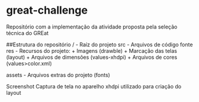 # great-challenge

Repositório com a implementação da atividade proposta pela seleção técnica do GREat

##Estrutura do repositório
/ - 
	Raíz do projeto
src - 
	Arquivos de código fonte
res -
	Recursos do projeto: 
						+ Imagens (drawble)
						+ Marcação das telas (layout)
						+ Arquivos de dimensões (values-xhdpi)
						+ Arquivos de cores (values>color.xml)

assets - 
	Arquivos extras do projeto (fonts)

Screenshot
	Captura de tela no aparelho xhdpi utilizado para criação do layout
						
